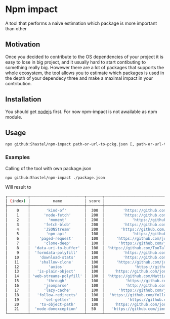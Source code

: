 # Npm impact

A tool that performs a naive estimation which package is more important than other

## Motivation

Once you decided to contribute to the OS dependencies of your project it is easy to lose in big project, and it usually hard to start contibuting to something really big. Howewer there are a lot of packages that supports the whole ecosystem, the tool allows you to estimate which packages is used in the depth of your dependecy three and make a maximal impact in your contribution. 

## Installation

You should get [nodejs](https://nodejs.org/en/) first.
For now npm-impact is not awailable as npm module.

## Usage

```sh
npx github:Shastel/npm-impact path-or-url-to-pckg.json [, path-or-url-to-pckg.json]
```

### Examples

Calling of the tool with own package.json

```sh
npx github:Shastel/npm-impact ./package.json
```

Will result to

```sh
┌─────────┬────────────────────────┬───────┬─────────────────────────────────────────────────────────────────┐
│ (index) │          name          │ score │                             issues                              │
├─────────┼────────────────────────┼───────┼─────────────────────────────────────────────────────────────────┤
│    0    │       'kind-of'        │  300  │        'https://github.com/jonschlinkert/kind-of/issues'        │
│    1    │      'node-fetch'      │  200  │        'https://github.com/node-fetch/node-fetch/issues'        │
│    2    │        'moment'        │  200  │            'https://github.com/moment/moment/issues'            │
│    3    │      'fetch-blob'      │  200  │        'https://github.com/node-fetch/fetch-blob/issues'        │
│    4    │      'JSONStream'      │  200  │       'https://github.com/dominictarr/JSONStream/issues'        │
│    5    │       'npm-api'        │  100  │            'https://github.com/doowb/npm-api/issues'            │
│    6    │    'paged-request'     │  100  │     'https://github.com/jonschlinkert/paged-request/issues'     │
│    7    │      'clone-deep'      │  100  │      'https://github.com/jonschlinkert/clone-deep/issues'       │
│    8    │  'data-uri-to-buffer'  │  100  │ 'https://github.com/TooTallNate/node-data-uri-to-buffer/issues' │
│    9    │  'formdata-polyfill'   │  100  │        'https://github.com/jimmywarting/FormData/issues'        │
│   10    │    'download-stats'    │  100  │        'https://github.com/doowb/download-stats/issues'         │
│   11    │    'shallow-clone'     │  100  │     'https://github.com/jonschlinkert/shallow-clone/issues'     │
│   12    │        'axios'         │  100  │             'https://github.com/axios/axios/issues'             │
│   13    │   'is-plain-object'    │  100  │    'https://github.com/jonschlinkert/is-plain-object/issues'    │
│   14    │ 'web-streams-polyfill' │  100  │ 'https://github.com/MattiasBuelens/web-streams-polyfill/issues' │
│   15    │       'through'        │  100  │         'https://github.com/dominictarr/through/issues'         │
│   16    │      'jsonparse'       │  100  │         'http://github.com/creationix/jsonparse/issues'         │
│   17    │      'lazy-cache'      │  100  │      'https://github.com/jonschlinkert/lazy-cache/issues'       │
│   18    │   'follow-redirects'   │  100  │  'https://github.com/follow-redirects/follow-redirects/issues'  │
│   19    │      'set-getter'      │  100  │          'https://github.com/doowb/set-getter/issues'           │
│   20    │    'to-object-path'    │  100  │    'https://github.com/jonschlinkert/to-object-path/issues'     │
│   21    │  'node-domexception'   │  50   │   'https://github.com/jimmywarting/node-domexception/issues'    │
└─────────┴────────────────────────┴───────┴─────────────────────────────────────────────────────────────────┘
```
